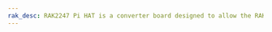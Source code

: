 ```yaml
---
rak_desc: RAK2247 Pi HAT is a converter board designed to allow the RAK2247 Concentrator module to interface with a Raspberry Pi SBC. It maps the 52-pin of mPCIe RAK2247 connector to the 40-pin Raspberry Pi header. 
---
```


<rk-redirect to="/Product-Categories/WisHat/RAK2247-Pi-HAT/Overview/" />